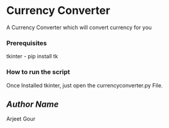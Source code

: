 # Currency Converter
A Currency Converter which will convert currency for you 

### Prerequisites
tkinter - pip install tk

### How to run the script
Once Installed tkinter, just open the currencyconverter.py File.

## *Author Name*
Arjeet Gour